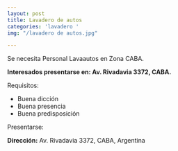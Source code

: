 ```yaml
---
layout: post
title: Lavadero de autos
categories: 'lavadero '
img: "/lavadero de autos.jpg"

---
```

Se necesita Personal Lavaautos en Zona CABA.

**Interesados presentarse en: Av. Rivadavia 3372, CABA.**

Requisitos:

* Buena dicción
* Buena presencia
* Buena predisposición

Presentarse:

**Dirección:** Av. Rivadavia 3372, CABA, Argentina